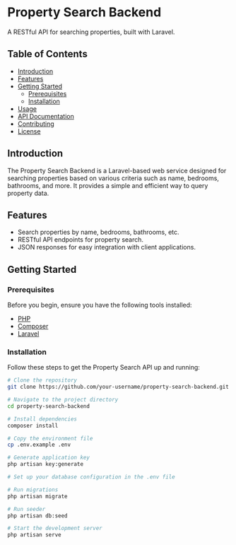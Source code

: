 # Property Search Backend

A RESTful API for searching properties, built with Laravel.

## Table of Contents

- [Introduction](#introduction)
- [Features](#features)
- [Getting Started](#getting-started)
  - [Prerequisites](#prerequisites)
  - [Installation](#installation)
- [Usage](#usage)
- [API Documentation](#api-documentation)
- [Contributing](#contributing)
- [License](#license)

## Introduction

The Property Search Backend is a Laravel-based web service designed for searching properties based on various criteria such as name, bedrooms, bathrooms, and more. It provides a simple and efficient way to query property data.

## Features

- Search properties by name, bedrooms, bathrooms, etc.
- RESTful API endpoints for property search.
- JSON responses for easy integration with client applications.

## Getting Started

### Prerequisites

Before you begin, ensure you have the following tools installed:

- [PHP](https://www.php.net/)
- [Composer](https://getcomposer.org/)
- [Laravel](https://laravel.com/)

### Installation

Follow these steps to get the Property Search API up and running:

```bash
# Clone the repository
git clone https://github.com/your-username/property-search-backend.git

# Navigate to the project directory
cd property-search-backend

# Install dependencies
composer install

# Copy the environment file
cp .env.example .env

# Generate application key
php artisan key:generate

# Set up your database configuration in the .env file

# Run migrations
php artisan migrate

# Run seeder
php artisan db:seed

# Start the development server
php artisan serve
